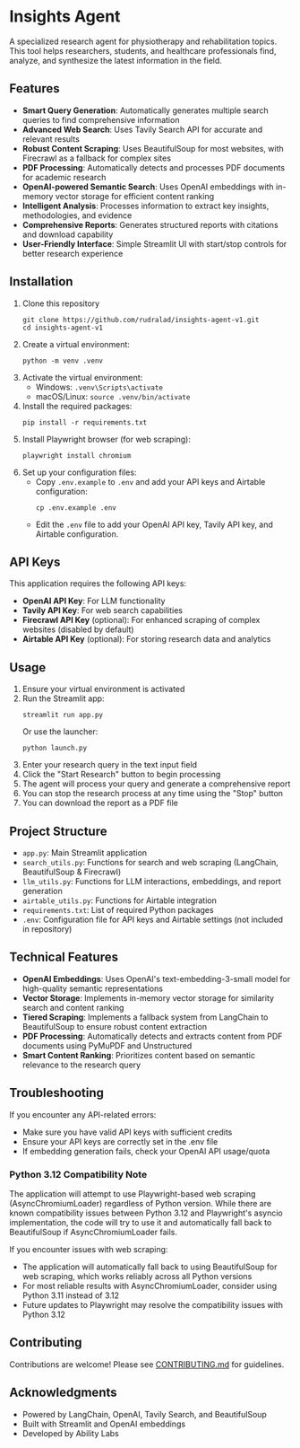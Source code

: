 # Insights Agent

A specialized research agent for physiotherapy and rehabilitation topics. This tool helps researchers, students, and healthcare professionals find, analyze, and synthesize the latest information in the field.

## Features

- **Smart Query Generation**: Automatically generates multiple search queries to find comprehensive information
- **Advanced Web Search**: Uses Tavily Search API for accurate and relevant results
- **Robust Content Scraping**: Uses BeautifulSoup for most websites, with Firecrawl as a fallback for complex sites
- **PDF Processing**: Automatically detects and processes PDF documents for academic research
- **OpenAI-powered Semantic Search**: Uses OpenAI embeddings with in-memory vector storage for efficient content ranking
- **Intelligent Analysis**: Processes information to extract key insights, methodologies, and evidence
- **Comprehensive Reports**: Generates structured reports with citations and download capability
- **User-Friendly Interface**: Simple Streamlit UI with start/stop controls for better research experience

## Installation

1. Clone this repository
   ```
   git clone https://github.com/rudralad/insights-agent-v1.git
   cd insights-agent-v1
   ```
2. Create a virtual environment:
   ```
   python -m venv .venv
   ```
3. Activate the virtual environment:
   - Windows: `.venv\Scripts\activate`
   - macOS/Linux: `source .venv/bin/activate`
4. Install the required packages:
   ```
   pip install -r requirements.txt
   ```
5. Install Playwright browser (for web scraping):
   ```
   playwright install chromium
   ```
6. Set up your configuration files:
   - Copy `.env.example` to `.env` and add your API keys and Airtable configuration:
     ```
     cp .env.example .env
     ```
   - Edit the `.env` file to add your OpenAI API key, Tavily API key, and Airtable configuration.

## API Keys

This application requires the following API keys:

- **OpenAI API Key**: For LLM functionality
- **Tavily API Key**: For web search capabilities
- **Firecrawl API Key** (optional): For enhanced scraping of complex websites (disabled by default)
- **Airtable API Key** (optional): For storing research data and analytics

## Usage

1. Ensure your virtual environment is activated
2. Run the Streamlit app:
   ```
   streamlit run app.py
   ```
   Or use the launcher:
   ```
   python launch.py
   ```
3. Enter your research query in the text input field
4. Click the "Start Research" button to begin processing
5. The agent will process your query and generate a comprehensive report
6. You can stop the research process at any time using the "Stop" button
7. You can download the report as a PDF file

## Project Structure

- `app.py`: Main Streamlit application
- `search_utils.py`: Functions for search and web scraping (LangChain, BeautifulSoup & Firecrawl)
- `llm_utils.py`: Functions for LLM interactions, embeddings, and report generation
- `airtable_utils.py`: Functions for Airtable integration
- `requirements.txt`: List of required Python packages
- `.env`: Configuration file for API keys and Airtable settings (not included in repository)

## Technical Features

- **OpenAI Embeddings**: Uses OpenAI's text-embedding-3-small model for high-quality semantic representations
- **Vector Storage**: Implements in-memory vector storage for similarity search and content ranking
- **Tiered Scraping**: Implements a fallback system from LangChain to BeautifulSoup to ensure robust content extraction
- **PDF Processing**: Automatically detects and extracts content from PDF documents using PyMuPDF and Unstructured
- **Smart Content Ranking**: Prioritizes content based on semantic relevance to the research query

## Troubleshooting

If you encounter any API-related errors:

- Make sure you have valid API keys with sufficient credits
- Ensure your API keys are correctly set in the .env file
- If embedding generation fails, check your OpenAI API usage/quota

### Python 3.12 Compatibility Note

The application will attempt to use Playwright-based web scraping (AsyncChromiumLoader) regardless of Python version. While there are known compatibility issues between Python 3.12 and Playwright's asyncio implementation, the code will try to use it and automatically fall back to BeautifulSoup if AsyncChromiumLoader fails.

If you encounter issues with web scraping:

- The application will automatically fall back to using BeautifulSoup for web scraping, which works reliably across all Python versions
- For most reliable results with AsyncChromiumLoader, consider using Python 3.11 instead of 3.12
- Future updates to Playwright may resolve the compatibility issues with Python 3.12

## Contributing

Contributions are welcome! Please see [CONTRIBUTING.md](CONTRIBUTING.md) for guidelines.

## Acknowledgments

- Powered by LangChain, OpenAI, Tavily Search, and BeautifulSoup
- Built with Streamlit and OpenAI embeddings
- Developed by Ability Labs
